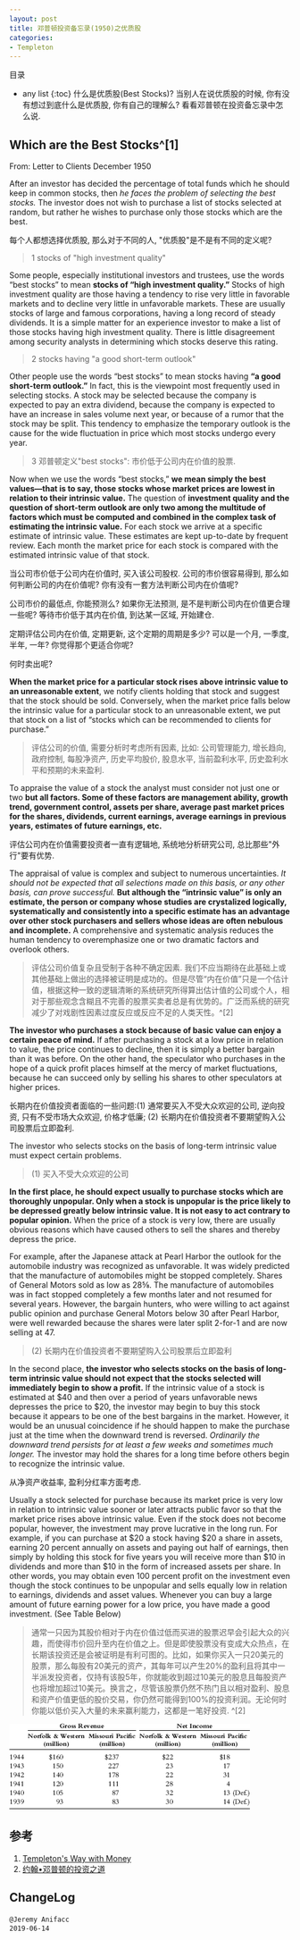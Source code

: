 ```yaml
---
layout: post
title: 邓普顿投资备忘录(1950)之优质股
categories:
- Templeton
---
```

目录
* any list
{:toc}
  什么是优质股(Best Stocks)? 当别人在说优质股的时候, 你有没有想过到底什么是优质股, 你有自己的理解么? 看看邓普顿在投资备忘录中怎么说.

## Which are the Best Stocks^[1]

From: Letter to Clients December 1950

After an investor has decided the percentage of total funds which he should keep in common stocks, then *he faces the problem of selecting the best stocks.* The investor does not wish to purchase a list of stocks selected at random, but rather he wishes to purchase only those stocks which are the best.

每个人都想选择优质股, 那么对于不同的人, "优质股"是不是有不同的定义呢?

> 1 stocks of "high investment quality"

Some people, especially institutional investors and trustees, use the words “best stocks” to mean **stocks of “high investment quality.”** Stocks of high investment quality are those having a tendency to rise very little in favorable markets and to decline very little in unfavorable markets. These are usually stocks of large and famous corporations, having a long record of steady dividends. It is a simple matter for an experience investor to make a list of those stocks having high investment quality. There is little disagreement among security analysts in determining which stocks deserve this rating.

> 2 stocks having "a good short-term outlook"

Other people use the words “best stocks” to mean stocks having **“a good short-term outlook.”** In fact, this is the viewpoint most frequently used in selecting stocks. A stock may be selected because the company is expected to pay an extra dividend, because the company is expected to have an increase in sales volume next year, or because of a rumor that the stock may be split. This tendency to emphasize the temporary outlook is the cause for the wide fluctuation in price which most stocks undergo every year.

> 3 邓普顿定义"best stocks": 市价低于公司内在价值的股票.

Now when we use the words “best stocks,” **we mean simply the best values—that is to say, those stocks whose market prices are lowest in relation to their intrinsic value.** The question of **investment quality and the question of short-term outlook are only two among the multitude of factors which must be computed and combined in the complex task of estimating the intrinsic value.** For each stock we arrive at a specific estimate of intrinsic value. These estimates are kept up-to-date by frequent review. Each month the market price for each stock is compared with the estimated intrinsic value of that stock.

当公司市价低于公司内在价值时, 买入该公司股权. 公司的市价很容易得到, 那么如何判断公司的内在价值呢? 你有没有一套方法判断公司内在价值呢? 

公司市价的最低点, 你能预测么? 如果你无法预测, 是不是判断公司内在价值更合理一些呢? 等待市价低于其内在价值, 到达某一区域, 开始建仓.

定期评估公司内在价值, 定期更新, 这个定期的周期是多少? 可以是一个月, 一季度, 半年, 一年? 你觉得那个更适合你呢?

何时卖出呢?

**When the market price for a particular stock rises above intrinsic value to an unreasonable extent**, we notify clients holding that stock and suggest that the stock should be sold. Conversely, when the market price falls below the intrinsic value for a particular stock to an unreasonable extent, we put that stock on a list of “stocks which can be recommended to clients for purchase.”

> 评估公司的价值, 需要分析时考虑所有因素, 比如: 公司管理能力, 增长趋向, 政府控制, 每股净资产, 历史平均股价, 股息水平, 当前盈利水平, 历史盈利水平和预期的未来盈利.

To appraise the value of a stock the analyst must consider not just one or two **but all factors. Some of these factors are management ability, growth trend, government control, assets per share, average past market prices for the shares, dividends, current earnings, average earnings in previous years, estimates of future earnings, etc.**

评估公司内在价值需要投资者一直有逻辑地, 系统地分析研究公司, 总比那些"外行"要有优势.

The appraisal of value is complex and subject to numerous uncertainties. *It should not be expected that all selections made on this basis, or any other basis, can prove successful.* **But although the “intrinsic value” is only an estimate, the person or company whose studies are crystalized logically, systematically and consistently into a specific estimate has an advantage over other stock purchasers and sellers whose ideas are often nebulous and incomplete.** A comprehensive and systematic analysis reduces the human tendency to overemphasize one or two dramatic factors and overlook others.

> 评估公司价值复杂且受制于各种不确定因素. 我们不应当期待在此基础上或其他基础上做出的选择被证明是成功的。但是尽管“内在价值”只是一个估计值，根据这种一致的逻辑清晰的系统研究所得算出估计值的公司或个人，相对于那些观念含糊且不完善的股票买卖者总是有优势的。广泛而系统的研究减少了对戏剧性因素过度反应或反应不足的人类天性。^[2]

**The investor who purchases a stock because of basic value can enjoy a certain peace of mind.** If after purchasing a stock at a low price in relation to value, the price continues to decline, then it is simply a better bargain than it was before. On the other hand, the speculator who purchases in the hope of a quick profit places himself at the mercy of market fluctuations, because he can succeed only by selling his shares to other speculators at higher prices.

长期内在价值投资者面临的一些问题:(1) 通常要买入不受大众欢迎的公司, 逆向投资, 只有不受市场大众欢迎, 价格才低廉; (2) 长期内在价值投资者不要期望购入公司股票后立即盈利.

The investor who selects stocks on the basis of long-term intrinsic value must expect certain problems. 

> (1) 买入不受大众欢迎的公司

**In the first place, he should expect usually to purchase stocks which are thoroughly unpopular. Only when a stock is unpopular is the price likely to be depressed greatly below intrinsic value. It is not easy to act contrary to popular opinion.** When the price of a stock is very low, there are usually obvious reasons which have caused others to sell the shares and thereby depress the price. 

For example, after the Japanese attack at Pearl Harbor the outlook for the automobile industry was recognized as unfavorable. It was widely predicted that the manufacture of automobiles might be stopped completely. Shares of General Motors sold as low as 28⅝. The manufacture of automobiles was in fact stopped completely a few months later and not resumed for several years. However, the bargain hunters, who were willing to act against public opinion and purchase General Motors below 30 after Pearl Harbor, were well rewarded because the shares were later split 2-for-1 and are now selling at 47.

> (2) 长期内在价值投资者不要期望购入公司股票后立即盈利

In the second place, **the investor who selects stocks on the basis of long-term intrinsic value should not expect that the stocks selected will immediately begin to show a profit.** If the intrinsic value of a stock is estimated at $40 and then over a period of years unfavorable news depresses the price to $20, the investor may begin to buy this stock because it appears to be one of the best bargains in the market. However, it would be an unusual coincidence if he should happen to make the purchase just at the time when the downward trend is reversed. *Ordinarily the downward trend persists for at least a few weeks and sometimes much longer.* The investor may hold the shares for a long time before others begin to recognize the intrinsic value.

从净资产收益率, 盈利分红率方面考虑.

Usually a stock selected for purchase because its market price is very low in relation to intrinsic value sooner or later attracts public favor so that the market price rises above intrinsic value. Even if the stock does not become popular, however, the investment may prove lucrative in the long run. For example, if you can purchase at $20 a stock having $20 a share in assets, earning 20 percent annually on assets and paying out half of earnings, then simply by holding this stock for five years you will receive more than $10 in dividends and more than $10 in the form of increased assets per share. In other words, you may obtain even 100 percent profit on the investment even though the stock continues to be unpopular and sells equally low in relation to earnings, dividends and asset values. Whenever you can buy a large amount of future earning power for a low price, you have made a good investment. (See Table Below)

> 通常一只因为其股价相对于内在价值过低而买进的股票迟早会引起大众的兴趣，而使得市价回升至内在价值之上。但是即使股票没有变成大众热点，在长期该投资还是会被证明是有利可图的。比如，如果你买入一只20美元的股票，那么每股有20美元的资产，其每年可以产生20%的盈利且将其中一半派发投资者，仅持有该股5年，你就能收到超过10美元的股息且每股资产也将增加超过10美元。换言之，尽管该股票仍然不热门且以相对盈利、股息和资产价值更低的股价交易，你仍然可能得到100%的投资利润。无论何时你能以低价买入大量的未来赢利能力，这都是一笔好投资. ^[2]

![gross-revenue/net-income](https://raw.githubusercontent.com/Anifacc/anifacc.github.io/master/images/templeton-gross-revenue-to-netincome.png)

## 参考

1. [Templeton's Way with Money](https://book.douban.com/subject/6915772/)
2. [约翰•邓普顿的投资之道](https://book.douban.com/subject/25723410/)

## ChangeLog

```
@Jeremy Anifacc
2019-06-14
```
